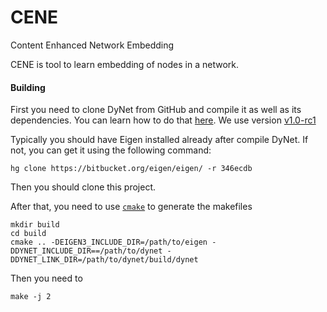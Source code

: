 # CENE
Content Enhanced Network Embedding

CENE is tool to learn embedding of nodes in a network.

#### Building

First you need to clone DyNet from GitHub and compile it as well as its dependencies.
You can learn how to do that [here](https://github.com/clab/dynet). We use version [v1.0-rc1](https://github.com/clab/dynet/releases/tag/v1.0-rc1)

Typically you should have Eigen installed already after compile DyNet.
If not, you can get it using the following command:
    
    hg clone https://bitbucket.org/eigen/eigen/ -r 346ecdb

Then you should clone this project.

After that, you need to use [`cmake`](http://www.cmake.org/) to generate the makefiles

    mkdir build
    cd build
    cmake .. -DEIGEN3_INCLUDE_DIR=/path/to/eigen -DDYNET_INCLUDE_DIR==/path/to/dynet -DDYNET_LINK_DIR=/path/to/dynet/build/dynet

Then you need to 

    make -j 2

